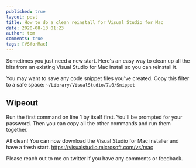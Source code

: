 ```yaml
---
published: true
layout: post
title: How to do a clean reinstall for Visual Studio for Mac
date: 2020-08-13 01:23
author: tom
comments: true
tags: [VSforMac]
---
```


Sometimes you just need a new start. Here's an easy way to clean up all the bits from an existing Visual Studio for Mac install so you can reinstall it.  

You may want to save any code snippet files you've created. Copy this filter to a safe space: `~/Library/VisualStudio/7.0/Snippet`  

## Wipeout

Run the first command on line 1 by itself first. You'll be prompted for your password.
Then you can copy all the other commands and run them together.

<script src="https://gist.github.com/TomSoderling/4732a9a26e81e9f2c0828313c1a68b1c.js"></script>

 All clean! You can now download the Visual Studio for Mac installer and have a fresh start. https://visualstudio.microsoft.com/vs/mac  
 
 Please reach out to me on twitter if you have any comments or feedback.
